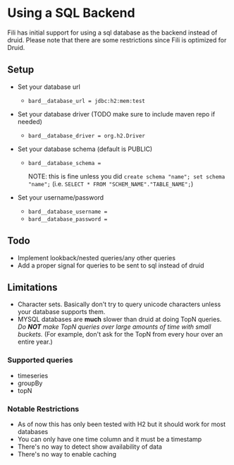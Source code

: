 # Using a SQL Backend
Fili has initial support for using a sql database as the backend instead of druid. Please
note that there are some restrictions since Fili is optimized for Druid.

## Setup
- Set your database url
    - `bard__database_url = jdbc:h2:mem:test`
    
- Set your database driver (TODO make sure to include maven repo if needed)
    - `bard__database_driver = org.h2.Driver`
    
- Set your database schema (default is PUBLIC)
    - `bard__database_schema =` 
        
        NOTE: this is fine unless you did `create schema "name"; set schema "name";`
        (i.e. `SELECT * FROM "SCHEM_NAME"."TABLE_NAME";`)
        
- Set your username/password
    - `bard__database_username = `
    - `bard__database_password = `

## Todo
- Implement lookback/nested queries/any other queries
- Add a proper signal for queries to be sent to sql instead of druid

## Limitations
- Character sets. Basically don't try to query unicode characters unless your database supports them.
- MYSQL databases are **much** slower than druid at doing TopN queries.
 *Do **NOT** make TopN queries over large amounts of time with small buckets.* (For example, don't ask for the TopN from every hour over an entire year.) 

### Supported queries
* timeseries
* groupBy
* topN

### Notable Restrictions

- As of now this has only been tested with H2 but it should work for most databases
- You can only have one time column and it must be a timestamp
- There's no way to detect show availability of data
- There's no way to enable caching